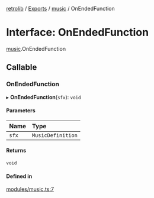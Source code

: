 [retrolib](../README.md) / [Exports](../modules.md) / [music](../modules/music.md) / OnEndedFunction

# Interface: OnEndedFunction

[music](../modules/music.md).OnEndedFunction

## Callable

### OnEndedFunction

▸ **OnEndedFunction**(`sfx`): `void`

#### Parameters

| Name | Type |
| :------ | :------ |
| `sfx` | `MusicDefinition` |

#### Returns

`void`

#### Defined in

[modules/music.ts:7](https://github.com/philbgarner/retrolib/blob/61e1edc/src/modules/music.ts#L7)
